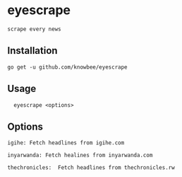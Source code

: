 # eyescrape

    scrape every news

## Installation

`go get -u github.com/knowbee/eyescrape`

## Usage

```
  eyescrape <options>
```

## Options

    igihe: Fetch headlines from igihe.com

    inyarwanda: Fetch healines from inyarwanda.com

    thechronicles:  Fetch headlines from thechronicles.rw
